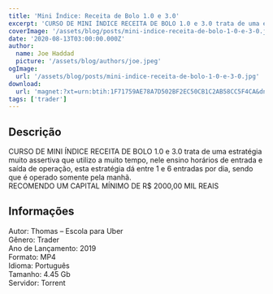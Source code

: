 ```yaml
---
title: 'Mini Índice: Receita de Bolo 1.0 e 3.0'
excerpt: 'CURSO DE MINI ÍNDICE RECEITA DE BOLO 1.0 e 3.0 trata de uma estratégia muito assertiva que utilizo a muito tempo, nele ensino horários de entrada e saída de operação, esta estratégia dá entre 1 e 6 entradas por dia, sendo que é operado somente pela manhã. RECOMENDO UM CAPITAL MÍNIMO DE'
coverImage: '/assets/blog/posts/mini-indice-receita-de-bolo-1-0-e-3-0.jpg'
date: '2020-08-13T03:00:00.000Z'
author:
  name: Joe Haddad
  picture: '/assets/blog/authors/joe.jpeg'
ogImage:
  url: '/assets/blog/posts/mini-indice-receita-de-bolo-1-0-e-3-0.jpg'
download:
  url: 'magnet:?xt=urn:btih:1F71759AE78A7D502BF2EC50CB1C2AB58CC5F4CA&dn=02-04%20curso%20mini%20indice%20receita%20de%20bolo%201.0%20e%203.0&tr=udp%3a%2f%2ftracker.openbittorrent.com%3a1337%2fannounce&tr=udp%3a%2f%2ftracker.opentrackr.org%3a1337%2fannounce'
tags: ['trader']
---
```

<h2>Descrição</h2>
<p></p><p>CURSO DE MINI ÍNDICE RECEITA DE BOLO 1.0 e 3.0 trata de uma estratégia muito assertiva que utilizo a muito tempo, nele ensino horários de entrada e saída de operação, esta estratégia dá entre 1 e 6 entradas por dia, sendo que é operado somente pela manhã.<br/>RECOMENDO UM CAPITAL MÍNIMO DE R$ 2000,00 MIL REAIS</p><h2>Informações</h2><p>Autor: Thomas – Escola para Uber<br/>Gênero: Trader<br/>Ano de Lançamento: 2019<br/>Formato: MP4<br/>Idioma: Português<br/>Tamanho: 4.45 Gb<br/>Servidor: Torrent</p>